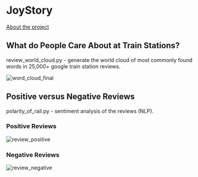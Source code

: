 # JoyStory

[About the project](https://design.williampepera.com/joystory/index.html)

## What do People Care About at Train Stations?

review_world_cloud.py - generate the world cloud of most commonly found words in 25,000+ google train station reviews.

![word_cloud_final](https://user-images.githubusercontent.com/34272867/140708256-138d3f32-fa35-4d2c-9cce-66d84a545e0e.png)

## Positive versus Negative Reviews

polarity_of_rail.py - sentiment analysis of the reviews (NLP).


### Positive Reviews
![review_positive](https://user-images.githubusercontent.com/34272867/140786316-64903433-3b5a-4b05-a288-79e8801bad86.png)


### Negative Reviews
![review_negative](https://user-images.githubusercontent.com/34272867/140786294-5c032489-acfe-49b4-8ccb-7957a8b3fa69.png)
